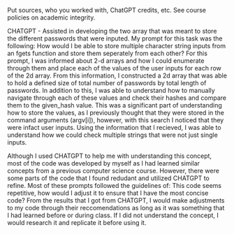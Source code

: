 Put sources, who you worked with, ChatGPT credits, etc. See course policies on academic integrity.

CHATGPT - Assisted in developing the two array that was meant to store the different passwords that were inputed. My prompt for this task was the following: How would I be able to store multiple character string inputs from an fgets function and store them seperately from each other? For this prompt, I was informed about 2-d arrays and how I could enumerate through them and place each of the values of the user inputs for each row of the 2d array. From this information, I constructed a 2d array that was able to hold a defined size of total number of passwords by total length of passwords. In addition to this, I was able to understand how to manually navigate through each of these values and check their hashes and compare them to the given_hash value. This was a significant part of understanding how to store the values, as I previously thought that they were stored in the command arguments (argv[i]), however, with this search I noticed that they were infact user inputs. Using the information that I recieved, I was able to understand how we could check multiple strings that were not just single inputs. 

Although I used CHATGPT to help me with understanding this concept, most of the code was developed by myself as I had learned similar concepts from a previous computer science course. However, there were some parts of the code that I found redudant and utilized CHATGPT to refine. Most of these prompts followed the guidelines of: This code seems repetitive, how would I adjust it to ensure that I have the most concise code? From the results that I got from CHATGPT, I would make adjustments to my code through their reccomendations as long as it was something that I had learned before or during class. If I did not understand the concept, I would research it and replicate it before using it.
